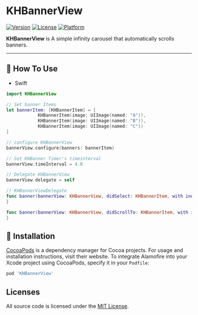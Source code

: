 # KHBannerView

[![Version](https://img.shields.io/cocoapods/v/KHBannerView.svg?style=flat)](https://cocoapods.org/pods/KHBannerView)
[![License](https://img.shields.io/cocoapods/l/KHBannerView.svg?style=flat)](https://cocoapods.org/pods/KHBannerView)
[![Platform](https://img.shields.io/cocoapods/p/KHBannerView.svg?style=flat)](https://cocoapods.org/pods/KHBannerView)

**KHBannerView** is A simple infinity carousel that automatically scrolls banners.

---

## 📖 How To Use
* Swift
```swift
import KHBannerView

// Set banner Items
let bannerItem: [KHBannerItem] = [
            KHBannerItem(image: UIImage(named: "A")),
            KHBannerItem(image: UIImage(named: "B")),
            KHBannerItem(image: UIImage(named: "C"))
]

// configure KHBannerView
bannerView.configure(banners: bannerItem)

// Set KHBanner Timer's timeinterval      
bannerView.timeInterval = 4.0

// Delegate KHBannerView
bannerView.delegate = self

// KHBannerViewDelegate
func banner(bannerView: KHBannerView, didSelect: KHBannerItem, with index: Int) {
}

func banner(bannerView: KHBannerView, didScrollTo: KHBannerItem, with index: Int) {
}
```

## 🔧 Installation

[CocoaPods](https://cocoapods.org) is a dependency manager for Cocoa projects. For usage and installation instructions, visit their website. To integrate Alamofire into your Xcode project using CocoaPods, specify it in your `Podfile`:

```ruby
pod 'KHBannerView'
```

## Licenses

All source code is licensed under the [MIT License]([https://github.com/kyeonghunkim0/KHBannerView/blob/master/LICENSE]).


